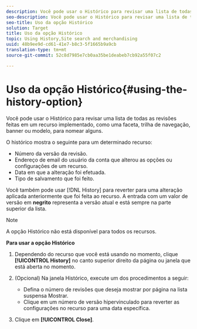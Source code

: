 ```yaml
---
description: Você pode usar o Histórico para revisar uma lista de todas as revisões feitas em um recurso implementado, como uma faceta, trilha de navegação, banner ou modelo, para nomear alguns.
seo-description: Você pode usar o Histórico para revisar uma lista de todas as revisões feitas em um recurso implementado, como uma faceta, trilha de navegação, banner ou modelo, para nomear alguns.
seo-title: Uso da opção Histórico
solution: Target
title: Uso da opção Histórico
topic: Using History,Site search and merchandising
uuid: 48b9ee9d-cd61-41e7-b8c3-5f1665b9a9cb
translation-type: tm+mt
source-git-commit: 52c8d7985e7cb0aa35be1deabeb7cb92a55f07c2

---
```



# Uso da opção Histórico{#using-the-history-option}

Você pode usar o Histórico para revisar uma lista de todas as revisões feitas em um recurso implementado, como uma faceta, trilha de navegação, banner ou modelo, para nomear alguns.

O histórico mostra o seguinte para um determinado recurso:

* Número da versão da revisão.
* Endereço de email do usuário da conta que alterou as opções ou configurações de um recurso.
* Data em que a alteração foi efetuada.
* Tipo de salvamento que foi feito.

Você também pode usar [!DNL History] para reverter para uma alteração aplicada anteriormente que foi feita ao recurso. A entrada com um valor de versão em **negrito** representa a versão atual e está sempre na parte superior da lista.

>[!NOTE]
>
>A opção Histórico não está disponível para todos os recursos.

**Para usar a opção Histórico**

1. Dependendo do recurso que você está usando no momento, clique **[!UICONTROL History]** no canto superior direito da página ou janela que está aberta no momento.
1. (Opcional) Na janela Histórico, execute um dos procedimentos a seguir:

   * Defina o número de revisões que deseja mostrar por página na lista suspensa Mostrar.
   * Clique em um número de versão hipervinculado para reverter as configurações no recurso para uma data específica.

1. Clique em **[!UICONTROL Close]**.
